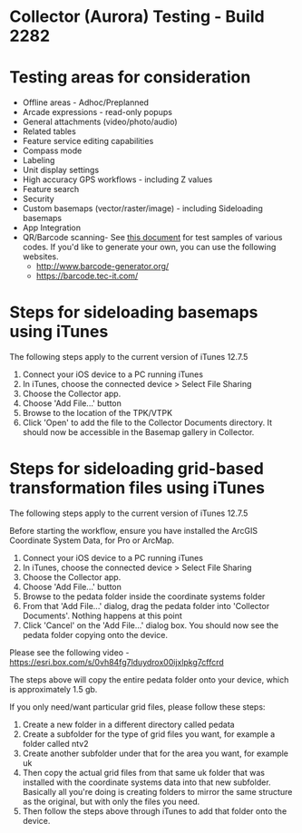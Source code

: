 # Collector (Aurora) Testing - Build 2282

# Testing areas for consideration
- Offline areas - Adhoc/Preplanned
- Arcade expressions - read-only popups
- General attachments (video/photo/audio)
- Related tables
- Feature service editing capabilities 
- Compass mode
- Labeling
- Unit display settings
- High accuracy GPS workflows - including Z values 
- Feature search
- Security
- Custom basemaps (vector/raster/image) - including Sideloading basemaps
- App Integration
- QR/Barcode scanning- See [this document](https://esri.box.com/s/0h9ux1hu612z6muv4fwl5mwfqklh7l2q) for test samples of various codes. If you'd like to generate your own, you can use the following websites.
   - http://www.barcode-generator.org/
   - https://barcode.tec-it.com/

# Steps for sideloading basemaps using iTunes
The following steps apply to the current version of iTunes 12.7.5

1. Connect your iOS device to a PC running iTunes
2. In iTunes, choose the connected device > Select File Sharing
3. Choose the Collector app.
4. Choose 'Add File...' button
5. Browse to the location of the TPK/VTPK
6. Click 'Open' to add the file to the Collector Documents directory. It should now be accessible in the Basemap gallery in Collector. 

# Steps for sideloading grid-based transformation files using iTunes
The following steps apply to the current version of iTunes 12.7.5

Before starting the workflow, ensure you have installed the ArcGIS Coordinate System Data, for Pro or ArcMap. 

1. Connect your iOS device to a PC running iTunes
2. In iTunes, choose the connected device > Select File Sharing
3. Choose the Collector app.
4. Choose 'Add File...' button
5. Browse to the pedata folder inside the coordinate systems folder
6. From that 'Add File...' dialog, drag the pedata folder into 'Collector Documents'. Nothing happens at this point
7. Click 'Cancel' on the 'Add File...' dialog box. You should now see the pedata folder copying onto the device. 

Please see the following video - https://esri.box.com/s/0vh84fg7lduydrox00ijxlpkg7cffcrd

The steps above will copy the entire pedata folder onto your device, which is approximately 1.5 gb. 

If you only need/want particular grid files, please follow these steps:
1. Create a new folder in a different directory called pedata
2. Create a subfolder for the type of grid files you want, for example a folder called ntv2
3. Create another subfolder under that for the area you want, for example uk
4. Then copy the actual grid files from that same uk folder that was installed with the coordinate systems data into that new subfolder. Basically all you're doing is creating folders to mirror the same structure as the original, but with only the files you need. 
5. Then follow the steps above through iTunes to add that folder onto the device. 
